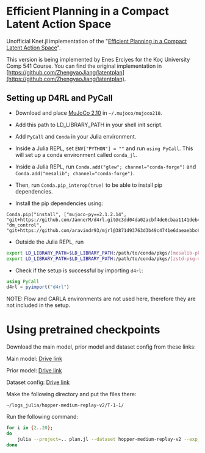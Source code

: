 # Efficient Planning in a Compact Latent Action Space

Unofficial Knet.jl implementation of the "[Efficient Planning in a Compact Latent Action Space](https://arxiv.org/abs/2208.10291)".

This version is being implemented by Enes Erciyes for the Koç University Comp 541 Course. You can find the original implementation in [https://github.com/ZhengyaoJiang/latentplan](https://github.com/ZhengyaoJiang/latentplan).


## Setting up D4RL and PyCall

* Download and place [MuJoCo 2.10](https://mujoco.org/download/mujoco210-linux-x86_64.tar.gz) in `~/.mujoco/mujoco210`.
* Add this path to LD_LIBRARY_PATH in your shell init script. 
* Add `PyCall` and `Conda` in your Julia environment.
* Inside a Julia REPL, set `ENV["PYTHON"] = ""` and run `using PyCall`. This will set up a conda environment called `conda_jl`. 

* Inside a Julia REPL, run `Conda.add("glew"; channel="conda-forge")` and `Conda.add("mesalib"; channel="conda-forge")`.
* Then, run `Conda.pip_interop(true)` to be able to install pip dependencies.
* Install the pip dependencies using:
```
Conda.pip("install", ["mujoco-py==2.1.2.14", "git+https://github.com/JannerM/d4rl.git@c3dd04da02acbf4de6cbaa1141deb4f958f03ca9", "dm_control", "git+https://github.com/aravindr93/mjrl@3871d93763d3b49c4741e6daeaebbc605fe140dc"])
```
* Outside the Julia REPL, run
```bash
export LD_LIBRARY_PATH=$LD_LIBRARY_PATH:/path/to/conda/pkgs/[mesalib-pkg-dir]/lib
export LD_LIBRARY_PATH=$LD_LIBRARY_PATH:/path/to/conda/pkgs/[zstd-pkg-dir]/lib
```
* Check if the setup is successful by importing `d4rl`:
```julia
using PyCall
d4rl = pyimport("d4rl")
```
NOTE: Flow and CARLA environments are not used here, therefore they are not included in the setup.

# Using pretrained checkpoints

Download the main model, prior model and dataset config from these links:

Main model: [Drive link](https://drive.google.com/file/d/1oBLW_ZyU09iM-Lq7ugoEvEq2rqskwgwF/view?usp=share_link)

Prior model: [Drive link](https://drive.google.com/file/d/1seNqrqWRMBRqDUE-JtsIZRxgB955DQNk/view?usp=share_link)

Dataset config: [Drive link](https://drive.google.com/file/d/1hbUz58Q_cHyhXy67Kg_-shF8S1pJz7HW/view?usp=share_link)

Make the following directory and put the files there:

```
~/logs_julia/hopper-medium-replay-v2/T-1-1/
```

Run the following command:

```bash
for i in {2..20};
do
    julia --project=.. plan.jl --dataset hopper-medium-replay-v2 --exp_name T-1-1 --suffix $i --n_expand 4 --beam_width 64 --horizon 15
done
```

